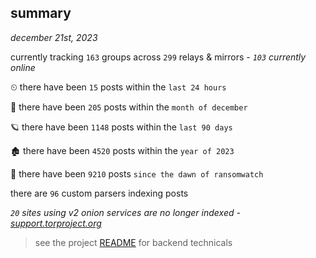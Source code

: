 
## summary
_december 21st, 2023_

currently tracking `163` groups across `299` relays & mirrors - _`103` currently online_

⏲ there have been `15` posts within the `last 24 hours`

🦈 there have been `205` posts within the `month of december`

🪐 there have been `1148` posts within the `last 90 days`

🏚 there have been `4520` posts within the `year of 2023`

🦕 there have been `9210` posts `since the dawn of ransomwatch`

there are `96` custom parsers indexing posts

_`20` sites using v2 onion services are no longer indexed - [support.torproject.org](https://support.torproject.org/onionservices/v2-deprecation/)_

> see the project [README](https://github.com/joshhighet/ransomwatch#ransomwatch--) for backend technicals
